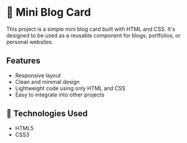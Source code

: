 # 📝 Mini Blog Card

This project is a simple mini blog card built with HTML and CSS. It's designed to be used as a reusable component for blogs, portfolios, or personal websites.

##  Features

- Responsive layout  
- Clean and minimal design  
- Lightweight code using only HTML and CSS  
- Easy to integrate into other projects  

## 🔧 Technologies Used

- HTML5  
- CSS3  
